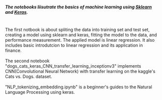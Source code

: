 <h5>The notebooks liisutrate the basics of machine learning using <a href="https://scikit-learn.org/stable/">Sklearn</a> and <a href="https://keras.io/">Keras</a>.</h5><br>
The first notbook is about spliting the data into training set and test set, creating a model using sklearn and keras, fitting the model to the data, and performance measurement. The applied model is linear regression. It also includes basic introdutcion to linear regression and its application in finance.<br><br>
The second notebook "dogs_cats_keras_CNN_transfer_learning_inceptionv3" implements CNN(Convolutional Neural Network) with transfer learning on the kaggle's Cats vs. Dogs. dataset. <br><br>
"NLP_tokenizing_embedding.ipynb" is a beginner's guides to the Natural Language Processing using keras.
